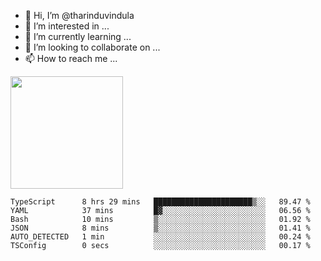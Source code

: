 - 👋 Hi, I’m @tharinduvindula
- 👀 I’m interested in ...
- 🌱 I’m currently learning ...
- 💞️ I’m looking to collaborate on ...
- 📫 How to reach me ...

<!---
tharinduvindula/tharinduvindula is a ✨ special ✨ repository because its `README.md` (this file) appears on your GitHub profile.
You can click the Preview link to take a look at your changes.
--->

<img height="180em" src="https://github-readme-stats.vercel.app/api?username=tharinduvindula&show_icons=true&hide_border=false&&count_private=true&include_all_commits=true" />


<!--START_SECTION:waka-->

```text
TypeScript      8 hrs 29 mins   ██████████████████████▒░░   89.47 %
YAML            37 mins         █▓░░░░░░░░░░░░░░░░░░░░░░░   06.56 %
Bash            10 mins         ▒░░░░░░░░░░░░░░░░░░░░░░░░   01.92 %
JSON            8 mins          ▒░░░░░░░░░░░░░░░░░░░░░░░░   01.41 %
AUTO_DETECTED   1 min           ░░░░░░░░░░░░░░░░░░░░░░░░░   00.24 %
TSConfig        0 secs          ░░░░░░░░░░░░░░░░░░░░░░░░░   00.17 %
```

<!--END_SECTION:waka-->
